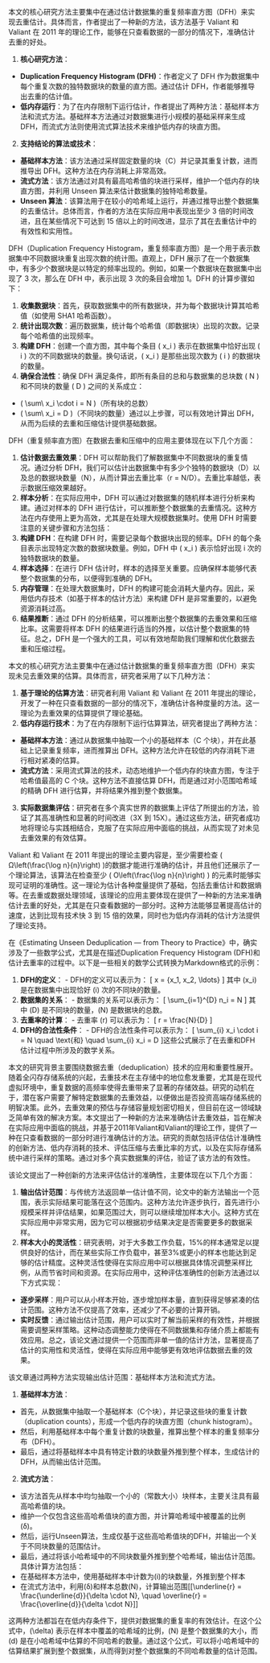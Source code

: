 本文的核心研究方法主要集中在通过估计数据集的重复频率直方图（DFH）来实现去重估计。具体而言，作者提出了一种新的方法，该方法基于 Valiant 和 Valiant 在 2011 年的理论工作，能够在只查看数据的一部分的情况下，准确估计去重的好处。

1. **核心研究方法**：

- **Duplication Frequency Histogram (DFH)**：作者定义了 DFH 作为数据集中每个重复次数的独特数据块的数量的直方图。通过估计 DFH，作者能够推导出去重的估计值。
- **低内存运行**：为了在内存限制下运行估计，作者提出了两种方法：基础样本方法和流式方法。基础样本方法通过对数据集进行小规模的基础采样来生成 DFH，而流式方法则使用流式算法技术来维护低内存的块直方图。

2.  **支持结论的算法或技术**：

- **基础样本方法**：该方法通过采样固定数量的块（C）并记录其重复计数，进而推导出 DFH。这种方法在内存消耗上非常高效。
- **流式方法**：该方法通过对具有最高哈希值的块进行采样，维护一个低内存的块直方图，并利用 Unseen 算法来估计数据集的独特哈希数量。
- **Unseen 算法**：该算法用于在较小的哈希域上运行，并通过推导出整个数据集的去重估计。总体而言，作者的方法在实际应用中表现出至少 3 倍的时间改进，且在某些情况下可达到 15 倍以上的时间改进，显示了其在去重估计中的有效性和实用性。

DFH（Duplication Frequency Histogram，重复频率直方图）是一个用于表示数据集中不同数据块重复出现次数的统计图。直观上，DFH 展示了在一个数据集中，有多少个数据块是以特定的频率出现的。例如，如果一个数据块在数据集中出现了 3 次，那么在 DFH 中，表示出现 3 次的条目会增加 1。DFH 的计算步骤如下：

1.  **收集数据块**：首先，获取数据集中的所有数据块，并为每个数据块计算其哈希值（如使用 SHA1 哈希函数）。
2.  **统计出现次数**：遍历数据集，统计每个哈希值（即数据块）出现的次数。记录每个哈希值的出现频率。
3.  **构建 DFH**：创建一个直方图，其中每个条目 \( x_i \) 表示在数据集中恰好出现 \( i \) 次的不同数据块的数量。换句话说，\( x_i \) 是那些出现次数为 \( i \) 的数据块的数量。
4.  **确保合法性**：确保 DFH 满足条件，即所有条目的总和与数据集的总块数 \( N \) 和不同块的数量 \( D \) 之间的关系成立：

- \( \sum\ x_i \cdot i = N \)（所有块的总数）
- \( \sum\ x_i = D \)（不同块的数量）通过以上步骤，可以有效地计算出 DFH，从而为后续的去重和压缩估计提供基础数据。

DFH（重复频率直方图）在数据去重和压缩中的应用主要体现在以下几个方面：

1. **估计数据去重效果**：DFH 可以帮助我们了解数据集中不同数据块的重复情况。通过分析 DFH，我们可以估计出数据集中有多少个独特的数据块（D）以及总的数据块数量（N），从而计算出去重比率（r = N/D）。去重比率越低，表示数据压缩效果越好。
2. **样本分析**：在实际应用中，DFH 可以通过对数据集的随机样本进行分析来构建。通过对样本的 DFH 进行估计，可以推断整个数据集的去重情况。这种方法在内存使用上更为高效，尤其是在处理大规模数据集时。使用 DFH 时需要注意的关键步骤和方法包括：
3. **构建 DFH**：在构建 DFH 时，需要记录每个数据块出现的频率。DFH 的每个条目表示出现特定次数的数据块数量。例如，DFH 中 \( x_i \) 表示恰好出现 i 次的独特数据块的数量。
4. **样本选择**：在进行 DFH 估计时，样本的选择至关重要。应确保样本能够代表整个数据集的分布，以便得到准确的 DFH。
5. **内存管理**：在处理大数据集时，DFH 的构建可能会消耗大量内存。因此，采用低内存技术（如基于样本的估计方法）来构建 DFH 是非常重要的，以避免资源消耗过高。
6. **结果推断**：通过 DFH 的分析结果，可以推断出整个数据集的去重效果和压缩比率。这需要将样本 DFH 的结果进行适当的外推，以估计整个数据集的特征。总之，DFH 是一个强大的工具，可以有效地帮助我们理解和优化数据去重和压缩过程。

本文的核心研究方法主要集中在通过估计数据集的重复频率直方图（DFH）来实现未见去重效果的估算。具体而言，研究者采用了以下几种方法：
1. **基于理论的估算方法**：研究者利用 Valiant 和 Valiant 在 2011 年提出的理论，开发了一种在只查看数据的一部分的情况下，准确估计各种度量的方法。这一理论为去重效果的估算提供了理论基础。
2. **低内存运行技术**：为了在内存限制下运行估算算法，研究者提出了两种方法： 
- **基础样本方法**：通过从数据集中抽取一个小的基础样本（C 个块），并在此基础上记录重复频率，进而推算出 DFH。这种方法允许在较低的内存消耗下进行相对紧凑的估算。 
- **流式方法**：采用流式算法的技术，动态地维护一个低内存的块直方图，专注于哈希值最高的 C 个块。这种方法不直接估算 DFH，而是通过对小范围哈希域的精确 DFH 进行估算，并将结果外推到整个数据集。
3. **实际数据集评估**：研究者在多个真实世界的数据集上评估了所提出的方法，验证了其高准确性和显著的时间改进（3X 到 15X）。通过这些方法，研究者成功地将理论与实践相结合，克服了在实际应用中面临的挑战，从而实现了对未见去重效果的有效估算。

Valiant 和 Valiant 在 2011 年提出的理论主要内容是，至少需要检查 \( Ω\left(\frac{\log n}{n}\right) \)的数据才能进行准确的估计，并且他们还展示了一个理论算法，该算法在检查至少 \( O\left(\frac{\log n}{n}\right) \) 的元素时能够实现可证明的准确性。这一理论为估计各种度量提供了基础，包括去重估计和数据熵等。在去重或数据处理领域，该理论的应用主要体现在提供了一种新的方法来准确估计去重的好处，尤其是在只查看数据的一部分时。这种方法能够显著提高估计的速度，达到比现有技术快 3 到 15 倍的效果，同时也为低内存消耗的估计方法提供了理论支持。





在《Estimating Unseen Deduplication — from Theory to Practice》中，确实涉及了一些数学公式，尤其是在描述Duplication Frequency Histogram (DFH)和估计去重率的过程中。以下是一些相关的数学公式转换为Markdown格式的示例：

1. **DFH的定义**：   - DFH的定义可以表示为：     \[     x = \{x_1, x_2, \ldots\}     \]     其中 \(x_i\) 是在数据集中出现恰好 \(i\) 次的不同块的数量。
2. **数据集的关系**：   - 数据集的关系可以表示为：     \[     \sum_{i=1}^{D} n_i = N     \]     其中 \(D\) 是不同块的数量，\(N\) 是数据块的总数。
3. **去重率的计算**：   - 去重率 \(r\) 可以表示为：     \[     r = \frac{N}{D}     \]
4. **DFH的合法性条件**：   - DFH的合法性条件可以表示为：     \[     \sum_{i} x_i \cdot i = N \quad \text{和} \quad \sum_{i} x_i = D     \]这些公式展示了在去重和DFH估计过程中所涉及的数学关系。


本文的研究背景主要围绕数据去重（deduplication）技术的应用和重要性展开。随着全闪存存储系统的兴起，去重技术在主存储中的地位愈发重要，尤其是在现代虚拟环境中，重复数据的高频率使得去重带来了显著的存储效益。研究的动机在于，潜在客户需要了解特定数据集的去重效益，以便做出是否投资高端存储系统的明智决策。此外，去重效果的预估与存储容量规划密切相关，但目前在这一领域缺乏简单有效的解决方案。本文提出了一种新的方法来准确估计去重效益，旨在解决在实际应用中面临的挑战，并基于2011年Valiant和Valiant的理论工作，提供了一种在只查看数据的一部分时进行准确估计的方法。研究的贡献包括评估估计准确性的创新方法、低内存消耗的技术、评估压缩与去重比率的方式，以及在实际存储系统中进行采样的策略。通过对多个真实数据集的评估，验证了该方法的有效性。



该论文提出了一种创新的方法来评估估计的准确性，主要体现在以下几个方面：
1. **输出估计范围**：与传统方法返回单一估计值不同，论文中的新方法输出一个范围，表示实际结果可能落在这个范围内。这种方法允许逐步执行，首先进行小规模采样并评估结果，如果范围过大，则可以继续增加样本大小。这种方式在实际应用中非常实用，因为它可以根据初步结果决定是否需要更多的数据采样。
2. **样本大小的灵活性**：研究表明，对于大多数工作负载，15%的样本通常足以提供良好的估计，而在某些实际工作负载中，甚至3%或更小的样本也能达到足够的估计精度。这种灵活性使得在实际应用中可以根据具体情况调整采样比例，从而节省时间和资源。在实际应用中，这种评估准确性的创新方法通过以下方式实现：
- **逐步采样**：用户可以从小样本开始，逐步增加样本量，直到获得足够紧凑的估计范围。这种方法不仅提高了效率，还减少了不必要的计算开销。
- **实时反馈**：通过输出估计范围，用户可以实时了解当前采样的有效性，并根据需要调整采样策略。这种动态调整能力使得在不同数据集和存储介质上都能有效应用。总之，该论文通过提供一个范围而非单一值的估计方法，显著提高了估计的实用性和灵活性，使得在实际应用中能够更有效地评估数据去重的效果。


该文章通过两种方法实现输出估计范围：基础样本方法和流式方法。
1. **基础样本方法**：   
- 首先，从数据集中抽取一个基础样本（C个块），并记录这些块的重复计数（duplication counts），形成一个低内存的块直方图（chunk histogram）。   
- 然后，利用基础样本中每个重复计数的块数量，推算出整个样本的重复频率分布（DFH）。   
- 最后，通过将基础样本中具有特定计数的块数量外推到整个样本，生成估计的DFH，从而输出估计范围。
2. **流式方法**：  
- 该方法首先从样本中均匀抽取一个小的（常数大小）块样本，主要关注具有最高哈希值的块。  
- 维护一个仅包含这些高哈希值块的直方图，并计算哈希域中被覆盖的比例\(δ\)。   
- 然后，运行Unseen算法，生成仅基于这些高哈希值块的DFH，并输出一个关于不同块数量的范围估计。  
- 最后，通过将该小哈希域中的不同块数量外推到整个哈希域，输出估计范围。具体计算方法包括：
- 在基础样本方法中，使用基础样本中计数为\(i\)的块数量，外推到整个样本
- 在流式方法中，利用\(δ\)和样本总数\(N\)，计算输出范围\[[\underline{r} =  \frac{\underline{d}}{\delta \cdot N}, \quad \overline{r} =  \frac{\overline{d}}{\delta \cdot N}]\]

这两种方法都旨在在低内存条件下，提供对数据集的重复率的有效估计。在这个公式中，\(\delta\) 表示在样本中覆盖的哈希域的比例，\(N\) 是整个数据集的大小，而 \(d\) 是在小哈希域中估算的不同哈希的数量。通过这个公式，可以将小哈希域中的估算结果扩展到整个数据集，从而得到对整个数据集的不同哈希数量的估计范围。
